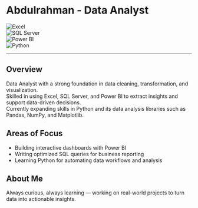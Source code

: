 # Abdulrahman - Data Analyst

![Excel](https://img.shields.io/badge/Excel-217346?style=for-the-badge&logo=microsoft-excel&logoColor=white)  
![SQL Server](https://img.shields.io/badge/SQL%20Server-CC2927?style=for-the-badge&logo=microsoftsqlserver&logoColor=white)  
![Power BI](https://img.shields.io/badge/Power%20BI-F2C811?style=for-the-badge&logo=powerbi&logoColor=black)  
![Python](https://img.shields.io/badge/Python-3776AB?style=for-the-badge&logo=python&logoColor=white)  

---

## Overview

Data Analyst with a strong foundation in data cleaning, transformation, and visualization.  
Skilled in using Excel, SQL Server, and Power BI to extract insights and support data-driven decisions.  
Currently expanding skills in Python and its data analysis libraries such as Pandas, NumPy, and Matplotlib.

## Areas of Focus

- Building interactive dashboards with Power BI  
- Writing optimized SQL queries for business reporting  
- Learning Python for automating data workflows and analysis

## About Me

Always curious, always learning — working on real-world projects to turn data into actionable insights.
